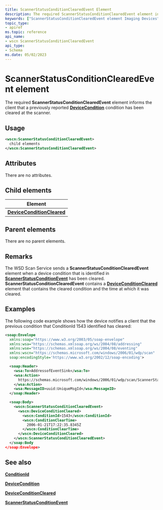 ```yaml
---
title: ScannerStatusConditionClearedEvent Element
description: The required ScannerStatusConditionClearedEvent element informs the client that a previously reported DeviceCondition condition has been cleared at the scanner.
keywords: ["ScannerStatusConditionClearedEvent element Imaging Devices"]
topic_type:
- apiref
ms.topic: reference
api_name:
- wscn ScannerStatusConditionClearedEvent
api_type:
- Schema
ms.date: 05/02/2023
---
```


# ScannerStatusConditionClearedEvent element

The required **ScannerStatusConditionClearedEvent** element informs the client that a previously reported [**DeviceCondition**](devicecondition.md) condition has been cleared at the scanner.

## Usage

```xml
<wscn:ScannerStatusConditionClearedEvent>
  child elements
</wscn:ScannerStatusConditionClearedEvent>
```

## Attributes

There are no attributes.

## Child elements

| Element |
|--|
| [**DeviceConditionCleared**](deviceconditioncleared.md) |

## Parent elements

There are no parent elements.

## Remarks

The WSD Scan Service sends a **ScannerStatusConditionClearedEvent** element when a device condition that is identified in [**ScannerStatusConditionEvent**](scannerstatusconditionevent.md) has been cleared. **ScannerStatusConditionClearedEvent** contains a [**DeviceConditionCleared**](deviceconditioncleared.md) element that contains the cleared condition and the time at which it was cleared.

## Examples

The following code example shows how the device notifies a client that the previous condition that ConditionId 1543 identified has cleared:

```xml
<soap:Envelope
  xmlns:soap="https://www.w3.org/2003/05/soap-envelope"
  xmlns:wsa="https://schemas.xmlsoap.org/ws/2004/08/addressing"
  xmlns:wse="https://schemas.xmlsoap.org/ws/2004/08/eventing"
  xmlns:wscn="https://schemas.microsoft.com/windows/2006/01/wdp/scan"
  soap:encodingStyle='https://www.w3.org/2002/12/soap-encoding'>

  <soap:Header>
    <wsa:To>AddressofEventSink</wsa:To>
    <wsa:Action>
      https://schemas.microsoft.com/windows/2006/01/wdp/scan/ScannerStatusConditionClearedEvent
    </wsa:Action>
    <wsa:MessageID>uuid:UniqueMsgId</wsa:MessageID>
  </soap:Header>

  <soap:Body>
    <wscn:ScannerStatusConditionClearedEvent>
      <wscn:DeviceConditionCleared>
        <wscn:ConditionId>1543</wscn:ConditionId>
        <wscn:ConditionClearTime>
          2006-01-21T17:22:35.8345Z
        </wscn:ConditionClearTime>
      </wscn:DeviceConditionCleared>
    </wscn:ScannerStatusConditionClearedEvent>
  </soap:Body
</soap:Envelope>
```

## See also

[**ConditionId**](conditionid.md)

[**DeviceCondition**](devicecondition.md)

[**DeviceConditionCleared**](deviceconditioncleared.md)

[**ScannerStatusConditionEvent**](scannerstatusconditionevent.md)
